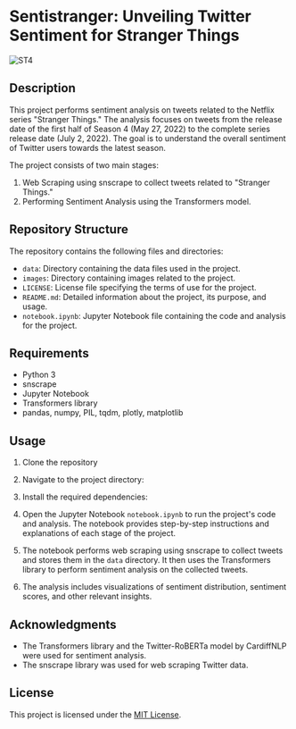 # Sentistranger: Unveiling Twitter Sentiment for Stranger Things

![ST4](https://media.giphy.com/media/l41Y9SKrl3kLVamfC/giphy.gif)

## Description

This project performs sentiment analysis on tweets related to the Netflix series "Stranger Things." The analysis focuses on tweets from the release date of the first half of Season 4 (May 27, 2022) to the complete series release date (July 2, 2022). The goal is to understand the overall sentiment of Twitter users towards the latest season.

The project consists of two main stages:
1. Web Scraping using snscrape to collect tweets related to "Stranger Things."
2. Performing Sentiment Analysis using the Transformers model.

## Repository Structure

The repository contains the following files and directories:

- `data`: Directory containing the data files used in the project.
- `images`: Directory containing images related to the project.
- `LICENSE`: License file specifying the terms of use for the project.
- `README.md`: Detailed information about the project, its purpose, and usage.
- `notebook.ipynb`: Jupyter Notebook file containing the code and analysis for the project.

## Requirements

- Python 3
- snscrape
- Jupyter Notebook
- Transformers library
- pandas, numpy, PIL, tqdm, plotly, matplotlib

## Usage

1. Clone the repository

2. Navigate to the project directory:

3. Install the required dependencies:

4. Open the Jupyter Notebook `notebook.ipynb` to run the project's code and analysis. The notebook provides step-by-step instructions and explanations of each stage of the project.

5. The notebook performs web scraping using snscrape to collect tweets and stores them in the `data` directory. It then uses the Transformers library to perform sentiment analysis on the collected tweets.

6. The analysis includes visualizations of sentiment distribution, sentiment scores, and other relevant insights.

## Acknowledgments

- The Transformers library and the Twitter-RoBERTa model by CardiffNLP were used for sentiment analysis.
- The snscrape library was used for web scraping Twitter data.

## License

This project is licensed under the [MIT License](LICENSE).
